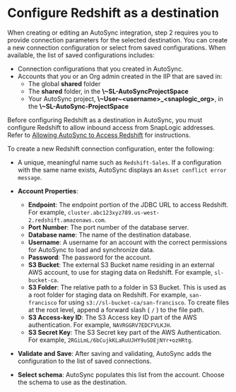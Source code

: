 # Configure Redshift as a destination

When creating or editing an AutoSync integration, step 2 requires you to provide connection parameters for the selected destination. You can create a new connection configuration or select from saved configurations. When available, the list of saved configurations includes:

-   Connection configurations that you created in AutoSync.
-   Accounts that you or an Org admin created in the IIP that are saved in:
    -   The global **shared** folder
    -   The **shared** folder, in the **\\~SL-AutoSyncProjectSpace**
    -   Your AutoSync project, **\\~User~<username\>\_<snaplogic\_org\>**, in the **\\~SL-AutoSync-ProjectSpace**

Before configuring Redshift as a destination in AutoSync, you must configure Redshift to allow inbound access from SnapLogic addresses. Refer to [Allowing AutoSync to Access Redshift](https://docs-snaplogic.atlassian.net/wiki/spaces/SD/pages/2610168222/Configuring+a+Redshift+account+as+a+data+destination+in+AutoSync) for instructions.

To create a new Redshift connection configuration, enter the following:

-   A unique, meaningful name such as `Redshift-Sales`. If a configuration with the same name exists, AutoSync displays an `Asset conflict error message`.
-   **Account Properties**:
    -   **Endpoint**: The endpoint portion of the JDBC URL to access Redshift. For example, `cluster.abc123xyz789.us-west-2.redshift.amazonaws.com`.
    -   **Port Number**: The port number of the database server.
    -   **Database name**: The name of the destination database.
    -   **Username**: A username for an account with the correct permissions for AutoSync to load and synchronize data.
    -   **Password**: The password for the account.
    -   **S3 Bucket**: The external S3 Bucket name residing in an external AWS account, to use for staging data on Redshift. For example, `sl-bucket-ca`.
    -   **S3 Folder**: The relative path to a folder in S3 Bucket. This is used as a root folder for staging data on Redshift. For example, `san-francisco` for using `s3://sl-bucket-ca/san-francisco`. To create files at the root level, append a forward slash \( `/` \) to the file path.
    -   **S3 Access-key ID**: The S3 Access key ID part of the AWS authentication. For example, `NAVRGGRV7EDCFVLKJH`.
    -   **S3 Secret Key**: The S3 Secret key part of the AWS Authentication. For example, `2RGiLmL/6bCujkKLaRuUJHY9uSDEjNYr+ozHRtg`.
-   **Validate and Save**: After saving and validating, AutoSync adds the configuration to the list of saved connections.

-   **Select schema**: AutoSync populates this list from the account. Choose the schema to use as the destination.


